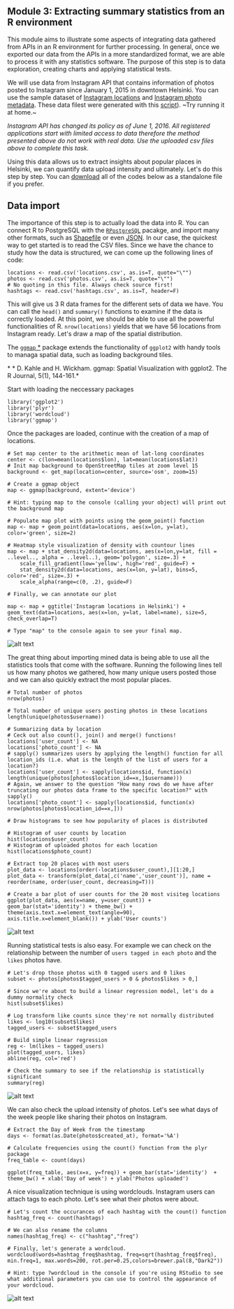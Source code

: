 ## Module 3: Extracting summary statistics from an R environment

This module aims to illustrate some aspects of integrating data gathered from APIs in an R environment for further processing.
In general, once we exported our data from the APIs in a more standardized format, we are able to process it with any statistics software. The purpose of this step is to
data exploration, creating charts and applying statistical tests.

We will use data from Instagram API that contains information of photos posted to Instagram since January 1, 2015 in downtown Helsinki. You can use the sample dataset of
[Instagram locations](../examples/data_files/locations.csv) and [Instagram photo metadata](../examples/data_files/photos.csv). These data filest were generated with this [script](../examples/insta.py)). ~Try running it at home.~ 

*Instagram API has changed its policy as of June 1, 2016. All registered applications start with limited access to data therefore the method presented above do not work with real data. Use the uploaded csv files above to complete this task.* 

Using this data allows us to extract insights about popular places in Helsinki, we can quantify data upload intensity and ultimately. Let's do this step by step. You can [download](module_3.R) all of the codes below as a standalone file if you prefer.

## Data import

The importance of this step is to actually load the data into R. You can connect R to PostgreSQL with the [`RPostgreSQL`](http://www.r-bloggers.com/r-and-postgresql-using-rpostgresql-and-sqldf/) pacakge, and import many other formats, such as [Shapefile](http://www.r-bloggers.com/shapefiles-in-r/)
or even [JSON](http://www.tutorialspoint.com/r/r_json_files.htm). In our case, the quickest way to get started is to read the CSV files.
Since we have the chance to study how the data is structured, we can come up the following lines of code:


```Rscript
locations <- read.csv('locations.csv', as.is=T, quote="\"")
photos <- read.csv('photos.csv', as.is=T, quote="\"")
# No quoting in this file. Always check source first!
hashtags <- read.csv('hashtags.csv', as.is=T, header=F)
```

This will give us 3 R data frames for the different sets of data we have. You can call the `head()` and `summary()` functions to examine if the data is correctly loaded. At this point, we should be able to
use all the powerful functionalities of R. `nrow(locations)` yields that we have 56 locations from Instagram ready. Let's draw a map of the spatial distribution.

The [`ggmap` *](https://journal.r-project.org/archive/2013-1/kahle-wickham.pdf) package extends the functionality of `ggplot2` with handy tools to managa spatial data, such as loading background tiles.

\* * D. Kahle and H. Wickham. ggmap: Spatial Visualization with ggplot2. The R Journal, 5(1), 144-161.*

Start with loading the neccessary packages
```Rscript
library('ggplot2')
library('plyr')
library('wordcloud')
library('ggmap')
```

Once the packages are loaded, continue with the creation of a map of locations.

```Rscript
# Set map center to the arithmetic mean of lat-long coordinates
center <- c(lon=mean(locations$lon), lat=mean(locations$lat))
# Init map background to OpenStreetMap tiles at zoom level 15
background <- get_map(location=center, source='osm', zoom=15)

# Create a ggmap object
map <- ggmap(background, extent='device') 

# Hint: typing map to the console (calling your object) will print out the background map

# Populate map plot with points using the geom_point() function
map <- map + geom_point(data=locations, aes(x=lon, y=lat), color='green', size=2)

# Heatmap style visualization of density with countour lines
map <- map + stat_density2d(data=locations, aes(x=lon,y=lat, fill = ..level.., alpha = ..level..), geom='polygon', size=.3) + 
    scale_fill_gradient(low='yellow', high='red', guide=F) +
    stat_density2d(data=locations, aes(x=lon, y=lat), bins=5, color='red', size=.3) + 
    scale_alpha(range=c(0, .2), guide=F)

# Finally, we can annotate our plot

map <- map + ggtitle('Instagram locations in Helsinki') + geom_text(data=locations, aes(x=lon, y=lat, label=name), size=5, check_overlap=T)

# Type "map" to the console again to see your final map.
```
![alt text](../examples/images/instagramlocations.png "Map of Instagram locations")

The great thing about importing mined data is being able to use all the statistics tools that come with the software. Running the following lines tell us how many photos we gathered,
how many unique users posted those and we can also quickly extract the most popular places.

```Rscript
# Total number of photos
nrow(photos)

# Total number of unique users posting photos in these locations
length(unique(photos$username))

# Summarizing data by location
# Ceck out also count(), join() and merge() functions!
locations['user_count'] <- NA
locations['photo_count'] <- NA
# sapply() summarizes users by applying the length() function for all location_ids (i.e. what is the length of the list of users for a location?)
locations['user_count'] <- sapply(locations$id, function(x) length(unique(photos[photos$location_id==x,]$username)))
# Again, we answer to the question "How many rows do we have after truncating our photos data frame to the specific location?" with sapply()
locations['photo_count'] <- sapply(locations$id, function(x) nrow(photos[photos$location_id==x,]))

# Draw histograms to see how popularity of places is distributed

# Histogram of user counts by location
hist(locations$user_count)
# Histogram of uploaded photos for each location
hist(locations$photo_count)

# Extract top 20 places with most users
plot_data <- locations[order(-locations$user_count),][1:20,]
plot_data <- transform(plot_data[,c('name','user_count')], name = reorder(name, order(user_count, decreasing=T)))

# Create a bar plot of user counts for the 20 most visiteg locations
ggplot(plot_data, aes(x=name, y=user_count)) + geom_bar(stat='identity') + theme_bw() + theme(axis.text.x=element_text(angle=90), axis.title.x=element_blank()) + ylab('User counts')
```

![alt text](../examples/images/top_places.png "Top 20 places by user counts in downtown Helsinki")

Running statistical tests is also easy. For example we can check on the relationship between the number of `users tagged in each photo` and the `likes` photos have.

```Rscript
# Let's drop those photos with 0 tagged users and 0 likes
subset <- photos[photos$tagged_users > 0 & photos$likes > 0,]

# Since we're about to build a linear regression model, let's do a dummy normality check
hist(subset$likes)

# Log transform like counts since they're not normally distributed
likes <- log10(subset$likes)
tagged_users <- subset$tagged_users

# Build simple linear regression
reg <- lm(likes ~ tagged_users)
plot(tagged_users, likes)
abline(reg, col='red')

# Check the summary to see if the relationship is statistically significant
summary(reg)
```
![alt text](../examples/images/regression.png "Linear regression model")

We can also check the upload intensity of photos. Let's see what days of the week people like sharing their photos on Instagram.

```Rscript
# Extract the Day of Week from the timestamp
days <- format(as.Date(photos$created_at), format='%A')

# Calculate frequencies using the count() function from the plyr package
freq_table <- count(days)

ggplot(freq_table, aes(x=x, y=freq)) + geom_bar(stat='identity')  + theme_bw() + xlab('Day of week') + ylab('Photos uploaded') 
```

A nice visualization technique is using wordclouds. Instagram users can attach tags to each photo. Let's see what their photos were about.

```Rscript
# Let's count the occurances of each hashtag with the count() function
hashtag_freq <- count(hashtags)

# We can also rename the columns
names(hashtag_freq) <- c("hashtag","freq")

# Finally, let's generate a wordcloud. 
wordcloud(words=hashtag_freq$hashtag, freq=sqrt(hashtag_freq$freq), min.freq=1, max.words=200, rot.per=0.25,colors=brewer.pal(8,"Dark2"))

# Hint: type ?wordcloud in the console if you're using RStudio to see what additional parameters you can use to control the appearance of your wordcloud.
```
![alt text](../examples/images/wordcloud_helsinki.png "Wordcloud of hashtags")
